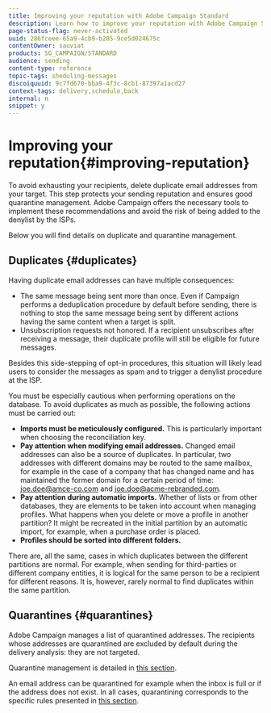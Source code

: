 ```yaml
---
title: Improving your reputation with Adobe Campaign Standard
description: Learn how to improve your reputation with Adobe Campaign Standard by managing duplicate email addresses and quarantines.
page-status-flag: never-activated
uuid: 286fceee-65a9-4cb9-b205-9ce5d024675c
contentOwner: sauviat
products: SG_CAMPAIGN/STANDARD
audience: sending
content-type: reference
topic-tags: sheduling-messages
discoiquuid: 9c7fd670-bba9-4f3c-8cb1-87397a1acd27
context-tags: delivery,schedule,back
internal: n
snippet: y
---
```


# Improving your reputation{#improving-reputation}

To avoid exhausting your recipients, delete duplicate email addresses from your target. This step protects your sending reputation and ensures good quarantine management. Adobe Campaign offers the necessary tools to implement these recommendations and avoid the risk of being added to the denylist by the ISPs.

Below you will find details on duplicate and quarantine management.

## Duplicates {#duplicates}

Having duplicate email addresses can have multiple consequences:
* The same message being sent more than once. Even if Campaign performs a deduplication procedure by default before sending, there is nothing to stop the same message being sent by different actions having the same content when a target is split.
* Unsubscription requests not honored. If a recipient unsubscribes after receiving a message, their duplicate profile will still be eligible for future messages.

Besides this side-stepping of opt-in procedures, this situation will likely lead users to consider the messages as spam and to trigger a denylist procedure at the ISP.

You must be especially cautious when performing operations on the database. To avoid duplicates as much as possible, the following actions must be carried out:
* **Imports must be meticulously configured.** This is particularly important when choosing the reconciliation key.
* **Pay attention when modifying email addresses.** Changed email addresses can also be a source of duplicates. In particular, two addresses with different domains may be routed to the same mailbox, for example in the case of a company that has changed name and has maintained the former domain for a certain period of time: joe.doe@amce-co.com and joe.doe@acme-rebranded.com.
* **Pay attention during automatic imports.** Whether of lists or from other databases, they are elements to be taken into account when managing profiles. What happens when you delete or move a profile in another partition? It might be recreated in the initial partition by an automatic import, for example, when a purchase order is placed.
* **Profiles should be sorted into different folders.**

There are, all the same, cases in which duplicates between the different partitions are normal. For example, when sending for third-parties or different company entities, it is logical for the same person to be a recipient for different reasons. It is, however, rarely normal to find duplicates within the same partition.

## Quarantines {#quarantines}

Adobe Campaign manages a list of quarantined addresses. The recipients whose addresses are quarantined are excluded by default during the delivery analysis: they are not targeted.

Quarantine management is detailed in [this section](../../sending/using/understanding-quarantine-management.md).

An email address can be quarantined for example when the inbox is full or if the address does not exist. In all cases, quarantining corresponds to the specific rules presented in [this section](../../sending/using/understanding-quarantine-management.md#conditions-for-sending-an-address-to-quarantine).
